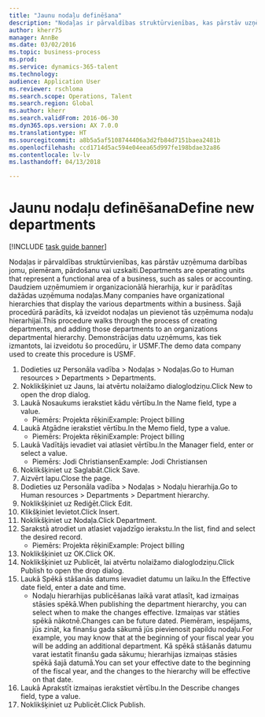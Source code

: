 ```yaml
--- 
title: "Jaunu nodaļu definēšana"
description: "Nodaļas ir pārvaldības struktūrvienības, kas pārstāv uzņēmuma darbības jomu, piemēram, pārdošanu vai uzskaiti."
author: kherr75
manager: AnnBe
ms.date: 03/02/2016
ms.topic: business-process
ms.prod: 
ms.service: dynamics-365-talent
ms.technology: 
audience: Application User
ms.reviewer: rschloma
ms.search.scope: Operations, Talent
ms.search.region: Global
ms.author: kherr
ms.search.validFrom: 2016-06-30
ms.dyn365.ops.version: AX 7.0.0
ms.translationtype: HT
ms.sourcegitcommit: a8b5a5af5108744406a3d2fb84d7151baea2481b
ms.openlocfilehash: ccd1714d5ac594e04eea65d997fe198bdae32a86
ms.contentlocale: lv-lv
ms.lasthandoff: 04/13/2018

---
```

# <a name="define-new-departments"></a><span data-ttu-id="b0c8a-103">Jaunu nodaļu definēšana</span><span class="sxs-lookup"><span data-stu-id="b0c8a-103">Define new departments</span></span>

[!INCLUDE [task guide banner](../../includes/task-guide-banner.md)]

<span data-ttu-id="b0c8a-104">Nodaļas ir pārvaldības struktūrvienības, kas pārstāv uzņēmuma darbības jomu, piemēram, pārdošanu vai uzskaiti.</span><span class="sxs-lookup"><span data-stu-id="b0c8a-104">Departments are operating units that represent a functional area of a business, such as sales or accounting.</span></span> <span data-ttu-id="b0c8a-105">Daudziem uzņēmumiem ir organizacionālā hierarhija, kur ir parādītas dažādas uzņēmuma nodaļas.</span><span class="sxs-lookup"><span data-stu-id="b0c8a-105">Many companies have organizational hierarchies that display the various departments within a business.</span></span> <span data-ttu-id="b0c8a-106">Šajā procedūrā parādīts, kā izveidot nodaļas un pievienot tās uzņēmuma nodaļu hierarhijai.</span><span class="sxs-lookup"><span data-stu-id="b0c8a-106">This procedure walks through the process of creating departments, and adding those departments to an organizations departmental hierarchy.</span></span> <span data-ttu-id="b0c8a-107">Demonstrācijas datu uzņēmums, kas tiek izmantots, lai izveidotu šo procedūru, ir USMF.</span><span class="sxs-lookup"><span data-stu-id="b0c8a-107">The demo data company used to create this procedure is USMF.</span></span>

1. <span data-ttu-id="b0c8a-108">Dodieties uz Personāla vadība > Nodaļas > Nodaļas.</span><span class="sxs-lookup"><span data-stu-id="b0c8a-108">Go to Human resources > Departments > Departments.</span></span>
2. <span data-ttu-id="b0c8a-109">Noklikšķiniet uz Jauns, lai atvērtu nolaižamo dialoglodziņu.</span><span class="sxs-lookup"><span data-stu-id="b0c8a-109">Click New to open the drop dialog.</span></span>
3. <span data-ttu-id="b0c8a-110">Laukā Nosaukums ierakstiet kādu vērtību.</span><span class="sxs-lookup"><span data-stu-id="b0c8a-110">In the Name field, type a value.</span></span>
    * <span data-ttu-id="b0c8a-111">Piemērs: Projekta rēķini</span><span class="sxs-lookup"><span data-stu-id="b0c8a-111">Example: Project billing</span></span>  
4. <span data-ttu-id="b0c8a-112">Laukā Atgādne ierakstiet vērtību.</span><span class="sxs-lookup"><span data-stu-id="b0c8a-112">In the Memo field, type a value.</span></span>
    * <span data-ttu-id="b0c8a-113">Piemērs: Projekta rēķini</span><span class="sxs-lookup"><span data-stu-id="b0c8a-113">Example: Project billing</span></span>  
5. <span data-ttu-id="b0c8a-114">Laukā Vadītājs ievadiet vai atlasiet vērtību.</span><span class="sxs-lookup"><span data-stu-id="b0c8a-114">In the Manager field, enter or select a value.</span></span>
    * <span data-ttu-id="b0c8a-115">Piemērs: Jodi Christiansen</span><span class="sxs-lookup"><span data-stu-id="b0c8a-115">Example: Jodi Christiansen</span></span>  
6. <span data-ttu-id="b0c8a-116">Noklikšķiniet uz Saglabāt.</span><span class="sxs-lookup"><span data-stu-id="b0c8a-116">Click Save.</span></span>
7. <span data-ttu-id="b0c8a-117">Aizvērt lapu.</span><span class="sxs-lookup"><span data-stu-id="b0c8a-117">Close the page.</span></span>
8. <span data-ttu-id="b0c8a-118">Dodieties uz Personāla vadība > Nodaļas > Nodaļu hierarhija.</span><span class="sxs-lookup"><span data-stu-id="b0c8a-118">Go to Human resources > Departments > Department hierarchy.</span></span>
9. <span data-ttu-id="b0c8a-119">Noklikšķiniet uz Rediģēt.</span><span class="sxs-lookup"><span data-stu-id="b0c8a-119">Click Edit.</span></span>
10. <span data-ttu-id="b0c8a-120">Klikšķiniet Ievietot.</span><span class="sxs-lookup"><span data-stu-id="b0c8a-120">Click Insert.</span></span>
11. <span data-ttu-id="b0c8a-121">Noklikšķiniet uz Nodaļa.</span><span class="sxs-lookup"><span data-stu-id="b0c8a-121">Click Department.</span></span>
12. <span data-ttu-id="b0c8a-122">Sarakstā atrodiet un atlasiet vajadzīgo ierakstu.</span><span class="sxs-lookup"><span data-stu-id="b0c8a-122">In the list, find and select the desired record.</span></span>
    * <span data-ttu-id="b0c8a-123">Piemērs: Projekta rēķini</span><span class="sxs-lookup"><span data-stu-id="b0c8a-123">Example: Project billing</span></span>  
13. <span data-ttu-id="b0c8a-124">Noklikšķiniet uz OK.</span><span class="sxs-lookup"><span data-stu-id="b0c8a-124">Click OK.</span></span>
14. <span data-ttu-id="b0c8a-125">Noklikšķiniet uz Publicēt, lai atvērtu nolaižamo dialoglodziņu.</span><span class="sxs-lookup"><span data-stu-id="b0c8a-125">Click Publish to open the drop dialog.</span></span>
15. <span data-ttu-id="b0c8a-126">Laukā Spēkā stāšanās datums ievadiet datumu un laiku.</span><span class="sxs-lookup"><span data-stu-id="b0c8a-126">In the Effective date field, enter a date and time.</span></span>
    * <span data-ttu-id="b0c8a-127">Nodaļu hierarhijas publicēšanas laikā varat atlasīt, kad izmaiņas stāsies spēkā.</span><span class="sxs-lookup"><span data-stu-id="b0c8a-127">When publishing the department hierarchy, you can select when to make the changes effective.</span></span> <span data-ttu-id="b0c8a-128">Izmaiņas var stāties spēkā nākotnē.</span><span class="sxs-lookup"><span data-stu-id="b0c8a-128">Changes can be future dated.</span></span> <span data-ttu-id="b0c8a-129">Piemēram, iespējams, jūs zināt, ka finanšu gada sākumā jūs pievienosit papildu nodaļu.</span><span class="sxs-lookup"><span data-stu-id="b0c8a-129">For example, you may know that at the beginning of your fiscal year you will be adding an additional department.</span></span> <span data-ttu-id="b0c8a-130">Kā spēkā stāšanās datumu varat iestatīt finanšu gada sākumu; hierarhijas izmaiņas stāsies spēkā šajā datumā.</span><span class="sxs-lookup"><span data-stu-id="b0c8a-130">You can set your effective date to the beginning of the fiscal year, and the changes to the hierarchy will be effective on that date.</span></span>  
16. <span data-ttu-id="b0c8a-131">Laukā Aprakstīt izmaiņas ierakstiet vērtību.</span><span class="sxs-lookup"><span data-stu-id="b0c8a-131">In the Describe changes field, type a value.</span></span>
17. <span data-ttu-id="b0c8a-132">Noklikšķiniet uz Publicēt.</span><span class="sxs-lookup"><span data-stu-id="b0c8a-132">Click Publish.</span></span>


